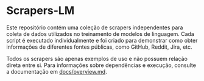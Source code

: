 # Scrapers-LM

Este repositório contém uma coleção de scrapers independentes para coleta de dados utilizados no treinamento de modelos de linguagem. Cada script é executado individualmente e foi criado para demonstrar como obter informações de diferentes fontes públicas, como GitHub, Reddit, Jira, etc.

Todos os scrapers são apenas exemplos de uso e não possuem relação direta entre si. Para informações sobre dependências e execução, consulte a documentação em [docs/overview.md](docs/overview.md).
